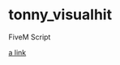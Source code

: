 # tonny_visualhit
FiveM Script

[a link]([https://github.com/user/repo/blob/branch/other_file.md](https://youtu.be/2yJNn3waOqk)https://youtu.be/2yJNn3waOqk)
